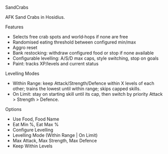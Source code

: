 SandCrabs

AFK Sand Crabs in Hosidius.

Features
- Selects free crab spots and world‑hops if none are free
- Randomised eating threshold between configured min/max
- Aggro reset
- Bank restocking: withdraw configured food or stop if none available
- Configurable levelling: A/S/D max caps, style switching, stop on goals
- Paint: tracks XP/levels and current status

Levelling Modes
- Within Range: keep Attack/Strength/Defence within X levels of each other; trains the lowest until within range; skips capped skills.
- On Limit: stay on starting skill until its cap, then switch by priority Attack > Strength > Defence.

Options
- Use Food, Food Name
- Eat Min %, Eat Max %
- Configure Levelling
- Levelling Mode (Within Range | On Limit)
- Max Attack, Max Strength, Max Defence
- Keep Within Levels

